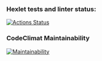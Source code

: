 ### Hexlet tests and linter status:
[![Actions Status](https://github.com/rocket-duck/java-project-61/actions/workflows/hexlet-check.yml/badge.svg)](https://github.com/rocket-duck/java-project-61/actions)

### CodeClimat Maintainability
[![Maintainability](https://api.codeclimate.com/v1/badges/a7f2cfce9651fdafcb39/maintainability)](https://codeclimate.com/github/rocket-duck/java-project-61/maintainability)

